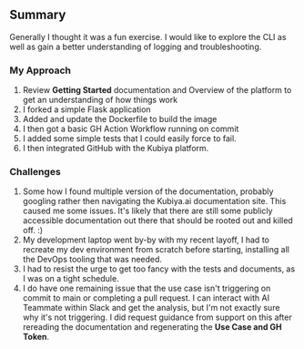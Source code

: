 ## Summary

Generally I thought it was a fun exercise. I would like to explore the CLI as well as gain a better understanding of logging and troubleshooting.

### My Approach

1. Review **Getting Started** documentation and Overview of the platform to get an understanding of how things work
2. I forked a simple Flask application
3. Added and update the Dockerfile to build the image
4. I then got a basic GH Action Workflow running on commit
5. I added some simple tests that I could easily force to fail.
6. I then integrated GitHub with the Kubiya platform. 

### Challenges
1. Some how I found multiple version of the documentation, probably googling rather then navigating the Kubiya.ai documentation site. This caused me some issues. It's likely that there are still some publicly accessible documentation out there that should be rooted out and killed off. :)
2. My development laptop went by-by with my recent layoff, I had to recreate my dev environment from scratch before starting, installing all the DevOps tooling that was needed.
3. I had to resist the urge to get too fancy with the tests and documents, as I was on a tight schedule.
4. I do have one remaining issue that the use case isn't triggering on commit to main or completing a pull request. I can interact with AI Teammate within Slack and get the analysis, but I'm not exactly sure why it's not triggering. I did request guidance from support on this after rereading the documentation and regenerating the **Use Case and GH Token**.


